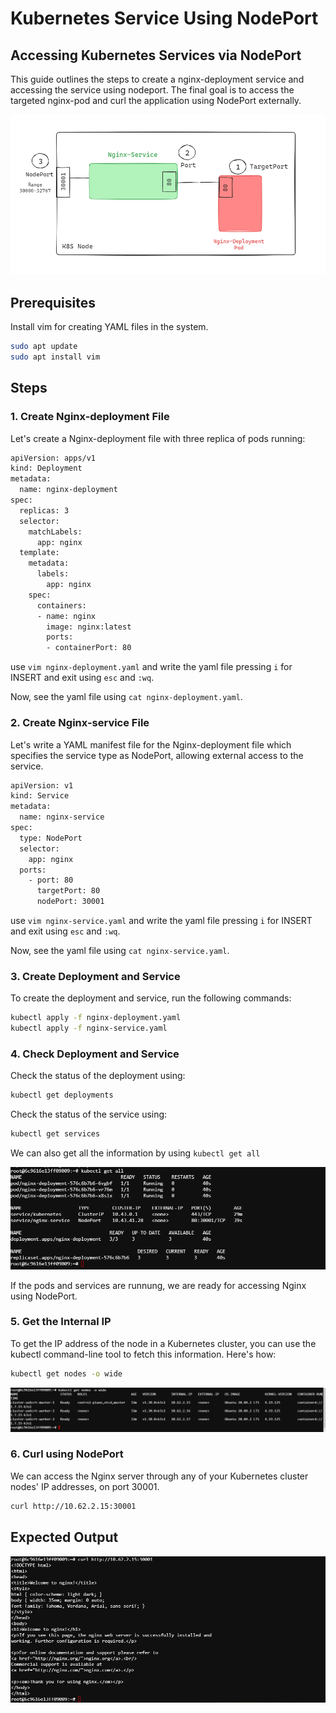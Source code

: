 # Kubernetes Service Using NodePort

## Accessing Kubernetes Services via NodePort

This guide outlines the steps to create a nginx-deployment service and accessing the service using nodeport. The final goal is to access the targeted nginx-pod and curl the application using NodePort externally.

![alt text](Nodeport-img.PNG)

## Prerequisites

Install vim for creating YAML files in the system.

```bash
sudo apt update
sudo apt install vim
```

## Steps

### 1. Create Nginx-deployment File

Let's create a Nginx-deployment file with three replica of pods running:

```bash
apiVersion: apps/v1
kind: Deployment
metadata:
  name: nginx-deployment
spec:
  replicas: 3
  selector:
    matchLabels:
      app: nginx
  template:
    metadata:
      labels:
        app: nginx
    spec:
      containers:
      - name: nginx
        image: nginx:latest
        ports:
        - containerPort: 80
```

use ``vim nginx-deployment.yaml`` and write the yaml file pressing ``i`` for INSERT and exit using ``esc`` and ``:wq``.

Now, see the yaml file using ``cat nginx-deployment.yaml``.

### 2. Create Nginx-service File

Let's write a YAML manifest file for the Nginx-deployment file which specifies the service type as NodePort, allowing external access to the service.

```bash
apiVersion: v1
kind: Service
metadata:
  name: nginx-service
spec:
  type: NodePort
  selector:
    app: nginx
  ports:
    - port: 80
      targetPort: 80
      nodePort: 30001
```
use ``vim nginx-service.yaml`` and write the yaml file pressing ``i`` for INSERT and exit using ``esc`` and ``:wq``.

Now, see the yaml file using ``cat nginx-service.yaml``.

### 3. Create Deployment and Service

To create the deployment and service, run the following commands:

```bash
kubectl apply -f nginx-deployment.yaml
kubectl apply -f nginx-service.yaml
```

### 4. Check Deployment and Service

Check the status of the deployment using:

```bash
kubectl get deployments
```

Check the status of the service using:

```bash
kubectl get services
```

We can also get all the information by using ``kubectl get all``

![alt text](Get-all.PNG)

If the pods and services are runnung, we are ready for accessing Nginx using NodePort.

### 5. Get the Internal IP

To get the IP address of the node in a Kubernetes cluster, you can use the kubectl command-line tool to fetch this information. Here's how:

```bash
kubectl get nodes -o wide
```

![alt text](internal-ip.PNG)

### 6. Curl using NodePort

We can access the Nginx server through any of your Kubernetes cluster nodes' IP addresses, on port 30001.

```bash
curl http://10.62.2.15:30001
```

## Expected Output

![alt text](curl.PNG)

